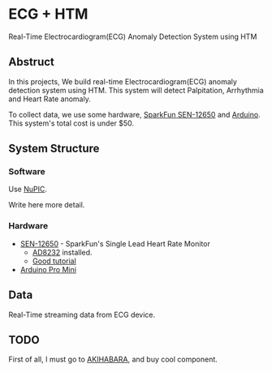 # ECG + HTM

Real-Time Electrocardiogram(ECG) Anomaly Detection System using HTM

## Abstruct

In this projects, We build real-time Electrocardiogram(ECG) anomaly detection system using HTM.
This system will detect Palpitation, Arrhythmia and Heart Rate anomaly.

To collect data, we use some hardware, 
[SparkFun SEN-12650](https://www.sparkfun.com/products/12650) and [Arduino](https://www.arduino.cc/). 
This system's total cost is under $50.

## System Structure

### Software

Use [NuPIC](https://github.com/numenta/nupic).

Write here more detail.

### Hardware

* [SEN-12650](https://www.sparkfun.com/products/12650) - SparkFun's Single Lead Heart Rate Monitor
	* [AD8232](http://www.analog.com/en/products/application-specific/medical/ecg/ad8232.html) installed.
	* [Good tutorial](https://learn.sparkfun.com/tutorials/ad8232-heart-rate-monitor-hookup-guide/connecting-the-hardware)
* [Arduino Pro Mini](https://www.arduino.cc/en/Main/ArduinoBoardProMini) 

## Data

Real-Time streaming data from ECG device.

## TODO

First of all, I must go to [AKIHABARA](http://www.japan-guide.com/e/e3003.html), and buy cool component.
